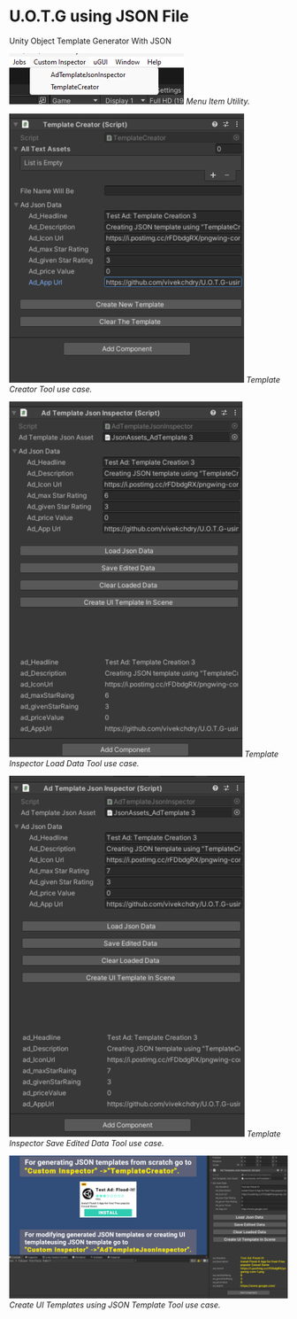 # U.O.T.G using JSON File
 Unity Object Template Generator With JSON
 
![Menu Item for tools](screenshots/MenuItem.png)
*Menu Item Utility.*

![Template Creator tool](screenshots/TemplateCreatorTool.png)
*Template Creator Tool use case.*

![Template Inspector Load Data](screenshots/TemplateInspector_LoadData.png)
*Template Inspector Load Data Tool use case.*

![Template Inspector Save Edited Data](screenshots/TemplateInspector_SaveEditedData.png)
*Template Inspector Save Edited Data Tool use case.*

![Template Inspector Create UI Templates using JSON](screenshots/TemplateInspector_CreateUITemplate.png)
*Create UI Templates using JSON Template Tool use case.*